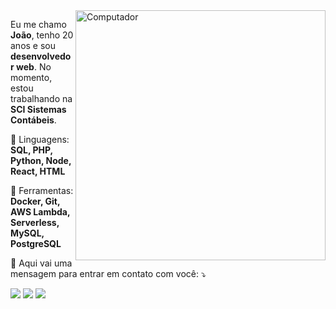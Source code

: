 <img src="https://raw.githubusercontent.com/MicaelliMedeiros/micaellimedeiros/master/image/computer-illustration.png" min-width="400px" max-width="400px" width="400px" align="right" alt="Computador">

<p align="left">
  Eu me chamo <strong>João</strong>, tenho 20 anos e sou <strong>desenvolvedor web</strong>.
  No momento, estou trabalhando na <strong>SCI Sistemas Contábeis</strong>.
</p>

<p align="left">
  🦄 Linguagens: <strong>SQL, PHP, Python, Node, React, HTML</strong>
</p>

<p align="left">
  💼 Ferramentas: <strong>Docker, Git, AWS Lambda, Serverless, MySQL, PostgreSQL</strong>
</p>

<p align="left">
  💌 Aqui vai uma mensagem para entrar em contato com você: ⤵️
</p>

<p align="left">
  <a href="#" alt="Gmail">
  <img src="https://img.shields.io/badge/-Gmail-FF0000?style=flat-square&labelColor=FF0000&logo=gmail&logoColor=white&link=mailto:muller.joaovitor00@gmail.com" /></a>

  <a href="#" alt="Linkedin">
  <img src="https://img.shields.io/badge/-Linkedin-0e76a8?style=flat-square&logo=Linkedin&logoColor=white&link=https://www.linkedin.com/in/joaomuller00/" /></a>

  <a href="#" alt="Instagram">
  <img src="https://img.shields.io/badge/-Instagram-DF0174?style=flat-square&labelColor=DF0174&logo=instagram&logoColor=white&link=https://www.instagram.com/jvmuller00/"/></a>
</p>  
